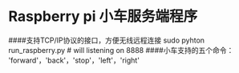 Raspberry pi 小车服务端程序
========
####支持TCP/IP协议的接口，方便无线远程连接
sudo pyhton run_raspberry.py # will listening on 8888
####小车支持的五个命令：
'forward'，'back'，'stop'，'left'，'right'

